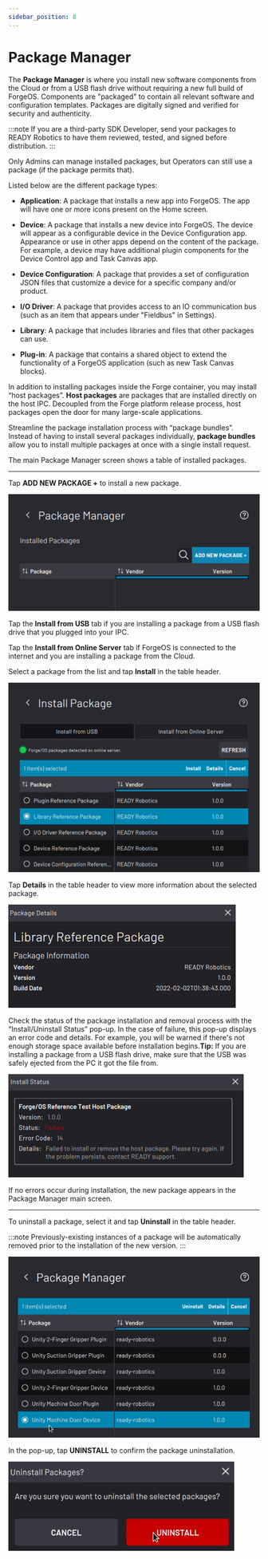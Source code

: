 ```yaml
---
sidebar_position: 8
---
```


# Package Manager

The **Package Manager** is where you install new software components from the Cloud or from a USB flash drive without requiring a new full build of ForgeOS. Components are "packaged" to contain all relevant software and configuration templates. Packages are digitally signed and verified for security and authenticity.

:::note
If you are a third-party SDK Developer, send your packages to READY Robotics to have them reviewed, tested, and signed before distribution.
:::

Only Admins can manage installed packages, but Operators can still use a package \(if the package permits that\).

Listed below are the different package types:

-   **Application**: A package that installs a new app into ForgeOS. The app will have one or more icons present on the Home screen.

-   **Device**: A package that installs a new device into ForgeOS. The device will appear as a configurable device in the Device Configuration app. Appearance or use in other apps depend on the content of the package. For example, a device may have additional plugin components for the Device Control app and Task Canvas app.

-   **Device Configuration**: A package that provides a set of configuration JSON files that customize a device for a specific company and/or product.

-   **I/O Driver**: A package that provides access to an IO communication bus \(such as an item that appears under "Fieldbus" in Settings\).


-   **Library**: A package that includes libraries and files that other packages can use.

-   **Plug-in**: A package that contains a shared object to extend the functionality of a ForgeOS application \(such as new Task Canvas blocks\).


In addition to installing packages inside the Forge container, you may install “host packages”. **Host packages** are packages that are installed directly on the host IPC. Decoupled from the Forge platform release process, host packages open the door for many large-scale applications.

Streamline the package installation process with “package bundles”. Instead of having to install several packages individually, **package bundles** allow you to install multiple packages at once with a single install request.

The main Package Manager screen shows a table of installed packages.

---

Tap **ADD NEW PACKAGE +** to install a new package.

![](../Images/Settings/PackageManager.png)

Tap the **Install from USB** tab if you are installing a package from a USB flash drive that you plugged into your IPC.

Tap the **Install from Online Server** tab if ForgeOS is connected to the internet and you are installing a package from the Cloud.

Select a package from the list and tap **Install** in the table header.

![](../Images/Settings/PackageManager-Install.png)

Tap **Details** in the table header to view more information about the selected package.

![](../Images/Settings/PackageManager-PackageDetails.png)

Check the status of the package installation and removal process with the “Install/Uninstall Status” pop-up. In the case of failure, this pop-up displays an error code and details. For example, you will be warned if there's not enough storage space available before installation begins.**Tip:** If you are installing a package from a USB flash drive, make sure that the USB was safely ejected from the PC it got the file from.

![](../Images/Settings/PackageManager-InstallStatus-Failure.png)

If no errors occur during installation, the new package appears in the Package Manager main screen.

---

To uninstall a package, select it and tap **Uninstall** in the table header.

:::note
Previously-existing instances of a package will be automatically removed prior to the installation of the new version.
:::

![](../Images/Settings/PackageManager-PackageLibrary-Select-Uninstall.png)

In the pop-up, tap **UNINSTALL** to confirm the package uninstallation.

![](../Images/Settings/PackageManager-Uninstall.png)

